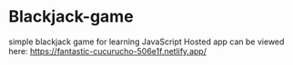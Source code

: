 # Blackjack-game
simple blackjack game for learning JavaScript
Hosted app can be viewed here: https://fantastic-cucurucho-506e1f.netlify.app/
